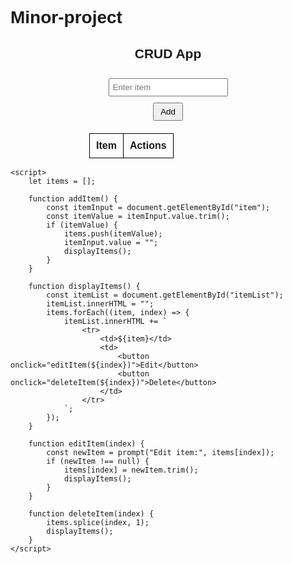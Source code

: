 # Minor-project
<!DOCTYPE html>
<html lang="en">
<head>
    <meta charset="UTF-8">
    <meta name="viewport" content="width=device-width, initial-scale=1.0">
    <title>Simple CRUD App</title>
    <style>
        body { font-family: Arial, sans-serif; }
        .container { width: 50%; margin: auto; text-align: center; }
        input { margin: 10px; padding: 5px; }
        button { padding: 5px 10px; }
        table { width: 100%; margin-top: 20px; border-collapse: collapse; }
        th, td { border: 1px solid black; padding: 10px; text-align: center; }
    </style>
</head>
<body>
    <div class="container">
        <h2>CRUD App</h2>
        <input type="text" id="item" placeholder="Enter item">
        <button onclick="addItem()">Add</button>
        <table>
            <thead>
                <tr>
                    <th>Item</th>
                    <th>Actions</th>
                </tr>
            </thead>
            <tbody id="itemList"></tbody>
        </table>
    </div>

    <script>
        let items = [];

        function addItem() {
            const itemInput = document.getElementById("item");
            const itemValue = itemInput.value.trim();
            if (itemValue) {
                items.push(itemValue);
                itemInput.value = "";
                displayItems();
            }
        }

        function displayItems() {
            const itemList = document.getElementById("itemList");
            itemList.innerHTML = "";
            items.forEach((item, index) => {
                itemList.innerHTML += `
                    <tr>
                        <td>${item}</td>
                        <td>
                            <button onclick="editItem(${index})">Edit</button>
                            <button onclick="deleteItem(${index})">Delete</button>
                        </td>
                    </tr>
                `;
            });
        }

        function editItem(index) {
            const newItem = prompt("Edit item:", items[index]);
            if (newItem !== null) {
                items[index] = newItem.trim();
                displayItems();
            }
        }

        function deleteItem(index) {
            items.splice(index, 1);
            displayItems();
        }
    </script>
</body>
</html>
